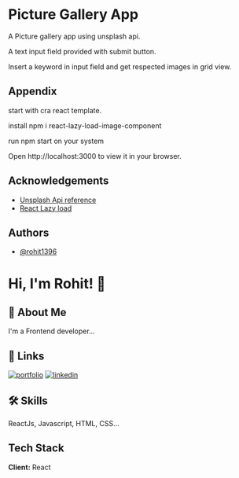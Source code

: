 
# Picture Gallery App

A Picture gallery app using unsplash api.

A text input field provided with submit button.

Insert a keyword in input field and get respected images in grid view.


## Appendix

start with cra react template.

install npm i react-lazy-load-image-component

run npm start on your system 

Open http://localhost:3000 to view it in your browser.


## Acknowledgements

 - [Unsplash Api reference](https://www.youtube.com/watch?v=AwdiAXtqtpk)
 - [React Lazy load](https://www.youtube.com/watch?v=0-Ze5dEgVFk)
 


## Authors

- [@rohit1396](https://www.github.com/rohit1396)


# Hi, I'm Rohit! 👋


## 🚀 About Me
I'm a Frontend developer...


## 🔗 Links
[![portfolio](https://img.shields.io/badge/my_portfolio-000?style=for-the-badge&logo=ko-fi&logoColor=white)](https://portfolio-rg.netlify.app)
[![linkedin](https://img.shields.io/badge/linkedin-0A66C2?style=for-the-badge&logo=linkedin&logoColor=white)](https://www.linkedin.com/in/rohit-gaikwad1396/)


## 🛠 Skills
ReactJs, Javascript, HTML, CSS...


## Tech Stack

**Client:** React



